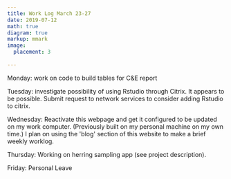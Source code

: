 ```yaml
---
title: Work Log March 23-27
date: 2019-07-12
math: true
diagram: true
markup: mmark
image:
  placement: 3
  
---
```


Monday: work on code to build tables for C&E report

Tuesday: investigate possibility of using Rstudio through Citrix. It appears to be possible. Submit request to network services to consider adding Rstudio to citrix.

Wednesday: Reactivate this webpage and get it configured to be updated on my work computer. (Previously built on my personal machine on my own time.) I plan on using the 'blog' section of this website to make a brief weekly worklog.

Thursday: Working on herring sampling app (see project description).

Friday: Personal Leave

